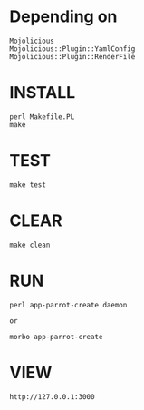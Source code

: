 # Depending on #
    Mojolicious
    Mojolicious::Plugin::YamlConfig
    Mojolicious::Plugin::RenderFile
    
# INSTALL #
    perl Makefile.PL
    make
    
# TEST #
    make test

# CLEAR #
    make clean
    
# RUN #
    perl app-parrot-create daemon
    
    or
    
    morbo app-parrot-create
    
# VIEW #
    http://127.0.0.1:3000
